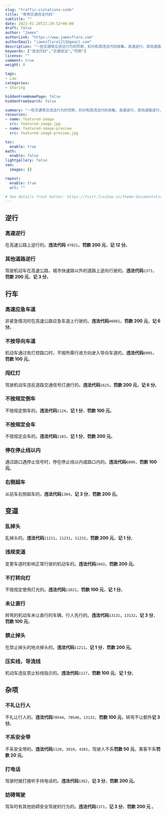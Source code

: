 ```yaml
---
slug: "traffic-violations-code"
title: "常用交通违法代码"
subtitle: ""
date: 2023-01-28T21:29:52+08:00
draft: false
author: "James"
authorLink: "https://www.jamesflare.com"
authorEmail: "jamesflare1212@gmail.com"
description: "一些交通常见违法行为的罚款，扣分和其违法代码收集。高速逆行，其他道路逆行，高速应急车道，不按导向车道，闯红灯，乱掉头，违规变道，不打转向灯，打电话，妨碍驾驶，不系安全带，不按规定使用灯光等。"
keywords: ["违法代码","交通违法","罚款"]
license: ""
comment: true
weight: 0

tags:
- Law
categories:
- Sharing

hiddenFromHomePage: false
hiddenFromSearch: false

summary: "一些交通常见违法行为的罚款，扣分和其违法代码收集。高速逆行，其他道路逆行，高速应急车道，不按导向车道，闯红灯，乱掉头，违规变道，不打转向灯，打电话，妨碍驾驶，不系安全带，不按规定使用灯光等。"
resources:
- name: featured-image
  src: featured-image.jpg
- name: featured-image-preview
  src: featured-image-preview.jpg

toc:
  enable: true
math:
  enable: false
lightgallery: false
seo:
  images: []

repost:
  enable: true
  url: ""

# See details front matter: https://fixit.lruihao.cn/theme-documentation-content/#front-matter
---
```


## 逆行

### 高速逆行

在高速公路上逆行的。**违法代码** `47021`，**罚款 200 元**，**记 12 分**。

### 其他道路逆行

驾驶机动车在高速公路，城市快速路以外的道路上逆向行驶的。**违法代码**`1373`，**罚款 200 元**，**记 3 分**。

## 行车

### 高速应急车道

非紧急情况时在高速公路应急车道上行驶的。**违法代码**`46081`，**罚款 200 元**，**记 6 分**。

### 不按导向车道

机动车通过有灯控路口时，不按所需行进方向驶入导向车道的。**违法代码**`6095`，**罚款 100 元**。

### 闯红灯

驾驶机动车违反道路交通信号灯通行的。**违法代码**`1625`，**罚款 200 元**，**记 6 分**。

### 不按规定倒车

不按规定倒车的。**违法代码**`1124`，**记 1 分**，**罚款 100 元**。

### 不按规定会车

不按规定会车的。**违法代码**`1103`，**记 1 分**，**罚款 200 元**。

### 停在停止线以内

通过路口遇停止信号时，停在停止线以内或路口内的。**违法代码**`6090`，**罚款 100 元**。

### 右侧超车

从前车右侧超车的。**违法代码**`1304`，**记 3 分**，**罚款 200 元**。

## 变道

### 乱掉头

乱掉头的。**违法代码**`11211`，`11231`，`11232`，**罚款 200 元**，**记 1 分**。

### 违规变道

变更车道时影响正常行驶的机动车的。**违法代码**`1043`，**罚款 200 元**。

### 不打转向灯

不按规定使用灯光的。**违法代码**`11021`，**罚款 100 元**，**记 1 分**。

### 未让直行

转弯的机动车未让直行的车辆，行人先行的。**违法代码**`13131`，`13132`，**记 3 分**，**罚款 100 元**。

### 禁止掉头

在禁止掉头的地点掉头的。**违法代码**`11211`，**记 1 分**，**罚款 200 元**。

### 压实线，导流线

机动车违反禁止标线指示的。**违法代码**`1117`，**罚款 100 元**，**记 1 分**。

## 杂项

### 不礼让行人

不礼让行人的。**违法代码**`70544`，`70546`，`13132`，**罚款 100 元**，转弯不让额外**记 3 分**。

### 不系安全带

不系安全带的。**违法代码**`1120`，`3019`，`4101`，驾驶人不系**罚款 50 元**，乘客不系**罚款 20 元**。

### 打电话

驾驶时拨打接听手持电话的。**违法代码**`1362`，**记 3 分**，**罚款 200 元**。

### 妨碍驾驶

驾车时有其他妨碍安全驾驶的行为的。**违法代码**`1371`，**记 3 分**，**罚款 200 元** 。